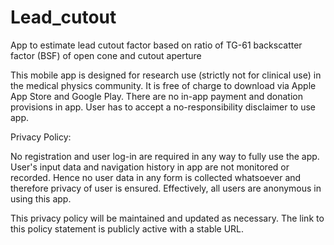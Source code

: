 # Lead_cutout

App to estimate lead cutout factor based on ratio of TG-61 backscatter factor (BSF) of open cone and cutout aperture

This mobile app is designed for research use (strictly not for clinical use) in the medical physics community. It is free of charge to download via Apple App Store and Google Play. There are no in-app payment and donation provisions in app. User has to accept a no-responsibility disclaimer to use app.

Privacy Policy:

No registration and user log-in are required in any way to fully use the app. User's input data and navigation history in app are not monitored or recorded. Hence no user data in any form is collected whatsoever and therefore privacy of user is ensured. Effectively, all users are anonymous in using this app.

This privacy policy will be maintained and updated as necessary. The link to this policy statement is publicly active with a stable URL.
